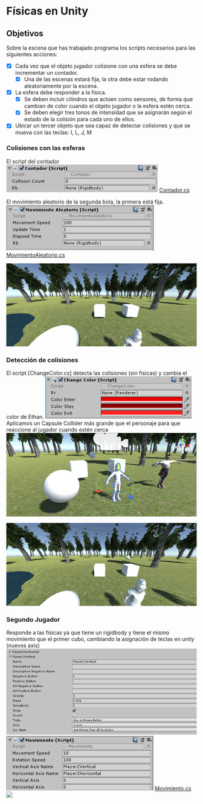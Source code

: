 # Físicas en Unity

## Objetivos
Sobre la escena que has trabajado programa los scripts necesarios para las siguientes acciones:

- [x] Cada vez que el objeto jugador colisione con una esfera se debe incrementar un contador.
  * [x] Una de las escenas estará fija, la otra debe estar rodando aleatoriamente por la escena.
- [x] La esfera debe responder a la física.
  * [x] Se deben incluir cilindros que actúen como sensores, de forma que cambian de color cuando el objeto jugador o la esfera estén cerca.
  * [x] Se deben elegir tres tonos de intensidad que se asignarán según el estado de la colisión para cada uno de ellos.
- [x] Ubicar un tercer objeto que sea capaz de detectar colisiones y que se mueva con las teclas: I, L, J, M

### Colisiones con las esferas
El script del contador
![](img/contador1.png)
[Contador.cs](script/Contador.cs)

El movimiento aleatorio de la segunda bola, la primera está fija.
![](img/movimiento_aleatorio1.png)
[MovimientoAleatorio.cs](script/MovimientoAleatorio.cs)

![](img/movimiento_aleatorio.gif)

### Detección de colisiones
El script [ChangeColor.cs] detecta las colisiones (sin físicas) y cambia el color de Ethan.
![](img/change_color.png)
Aplicamos un Capsule Collider más grande que el personaje para que reaccione al jugador cuando estén cerca
![](img/capsule_collider.png)

![](img/change_color.gif)

### Segundo Jugador
Responde a las físicas ya que tiene un rigidbody y tiene el mismo movimiento que el primer cubo, cambiando la asignación de teclas en unity (nuevos axis)
![](img/axis.png)
![](img/movimiento_segundo_jugador.png)
[Movimiento.cs](script/Movimiento.cs)
![](img/segundo_jugador.gif)
